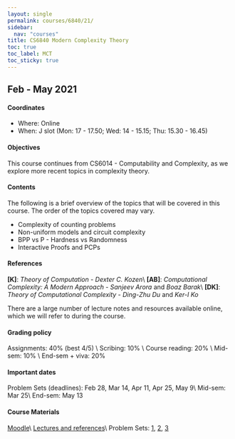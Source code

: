 ```yaml
---
layout: single
permalink: courses/6840/21/
sidebar:
  nav: "courses"
title: CS6840 Modern Complexity Theory
toc: true
toc_label: MCT
toc_sticky: true
---
```


## Feb - May 2021

#### Coordinates
- Where: Online
- When: J slot (Mon: 17 - 17.50; Wed: 14 - 15.15; Thu: 15.30 - 16.45)

#### Objectives
This course continues from CS6014 - Computability and Complexity, as we explore more recent topics in complexity theory.

#### Contents
The following is a brief overview of the topics that will be covered in this course. The order of the topics covered may vary.
- Complexity of counting problems
- Non-uniform models and circuit complexity
- BPP vs P - Hardness vs Randomness
- Interactive Proofs and PCPs

#### References
 **[K]**: *Theory of Computation* - *Dexter C. Kozen*\\
 **[AB]**: *Computational Complexity: A Modern Approach* - *Sanjeev Arora* and *Boaz Barak*\\
 **[DK]**: *Theory of Computational Complexity* - *Ding-Zhu Du* and *Ker-I Ko*

There are a large number of lecture notes and resources available online, which we will refer to during the course.

#### Grading policy
 Assignments: 40% (best 4/5) \\
 Scribing: 10%  \\
 Course reading: 20% \\
 Mid-sem: 10% \\
 End-sem + viva: 20%

#### Important dates
 Problem Sets (deadlines): Feb 28, Mar 14, Apr 11, Apr 25, May 9\\
 Mid-sem: Mar 25\\
 End-sem: May 13

#### Course Materials
 [Moodle](https://courses.iitm.ac.in/course/view.php?id=7167)\\
 [Lectures and references](lec.html)\\
 Problem Sets: [1](https://hackmd.io/@yaduv/HymPeCyld), [2](https://hackmd.io/@yaduv/BJokdfzzd), [3](https://hackmd.io/@yaduv/rJLtFRTXd)
